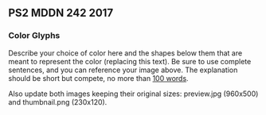 ## PS2 MDDN 242 2017

### Color Glyphs

Describe your choice of color here and the shapes below them that
are meant to represent the color (replacing this text).
Be sure to use complete sentences, and you can reference your 
image above. The explanation should be short but compete,
no more than [100 words](https://wordcounter.net/).

Also update both images keeping their original sizes:
preview.jpg (960x500) and thumbnail.png (230x120).